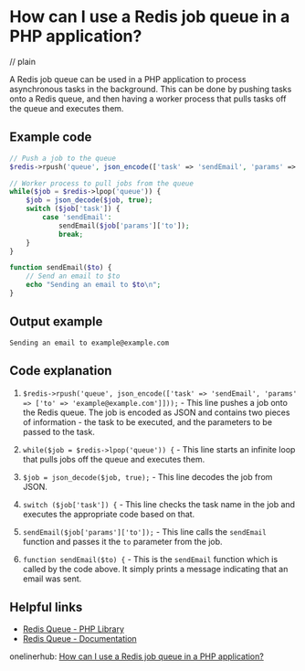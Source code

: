 # How can I use a Redis job queue in a PHP application?
// plain

A Redis job queue can be used in a PHP application to process asynchronous tasks in the background. This can be done by pushing tasks onto a Redis queue, and then having a worker process that pulls tasks off the queue and executes them.

## Example code

```php
// Push a job to the queue
$redis->rpush('queue', json_encode(['task' => 'sendEmail', 'params' => ['to' => 'example@example.com']]));

// Worker process to pull jobs from the queue
while($job = $redis->lpop('queue')) {
    $job = json_decode($job, true);
    switch ($job['task']) {
        case 'sendEmail':
            sendEmail($job['params']['to']);
            break;
    }
}

function sendEmail($to) {
    // Send an email to $to
    echo "Sending an email to $to\n";
}
```

## Output example

```
Sending an email to example@example.com
```

## Code explanation


1. `$redis->rpush('queue', json_encode(['task' => 'sendEmail', 'params' => ['to' => 'example@example.com']]));` - This line pushes a job onto the Redis queue. The job is encoded as JSON and contains two pieces of information - the task to be executed, and the parameters to be passed to the task.

2. `while($job = $redis->lpop('queue')) {` - This line starts an infinite loop that pulls jobs off the queue and executes them.

3. `$job = json_decode($job, true);` - This line decodes the job from JSON.

4. `switch ($job['task']) {` - This line checks the task name in the job and executes the appropriate code based on that.

5. `sendEmail($job['params']['to']);` - This line calls the `sendEmail` function and passes it the `to` parameter from the job.

6. `function sendEmail($to) {` - This is the `sendEmail` function which is called by the code above. It simply prints a message indicating that an email was sent.

## Helpful links

- [Redis Queue - PHP Library](https://github.com/php-enqueue/redis)
- [Redis Queue - Documentation](https://redis.io/commands/rpush)

onelinerhub: [How can I use a Redis job queue in a PHP application?](https://onelinerhub.com/predis/how-can-i-use-a-redis-job-queue-in-a-php-application)